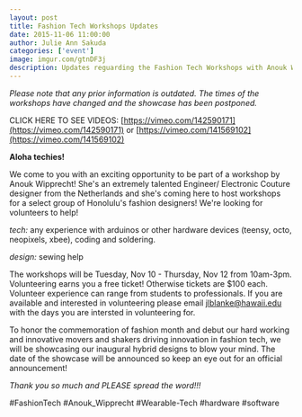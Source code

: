 ```yaml
---
layout: post
title: Fashion Tech Workshops Updates
date: 2015-11-06 11:00:00
author: Julie Ann Sakuda
categories: ['event']
image: imgur.com/gtnDF3j
description: Updates reguarding the Fashion Tech Workshops with Anouk Wipprecht
---
```

_Please note that any prior information is outdated. The times of the workshops have changed and the showcase has been postponed._

CLICK HERE TO SEE VIDEOS: [https://vimeo.com/142590171](https://vimeo.com/142590171) or [https://vimeo.com/141569102](https://vimeo.com/141569102)

__Aloha techies!__

We come to you with an exciting opportunity to be part of a workshop by Anouk Wipprecht! She's an extremely talented Engineer/ Electronic Couture designer from the Netherlands and she's coming here to host workshops for a select group of Honolulu's fashion designers! We're looking for volunteers to help!

_tech:_ any experience with arduinos or other hardware devices (teensy, octo, neopixels, xbee), coding and soldering.

_design:_ sewing help

The workshops will be Tuesday, Nov 10 - Thursday, Nov 12 from 10am-3pm. Volunteering earns you a free ticket! Otherwise tickets are $100 each. Volunteer experience can range from students to professionals. If you are available and interested in volunteering please email [jlblanke@hawaii.edu](jlblanke@hawaii.edu) with the days you are intersted in volunteering for.

To honor the commemoration of fashion month and debut our hard working and innovative movers and shakers driving innovation in fashion tech, we will be showcasing our inaugural hybrid designs to blow your mind. The date of the showcase will be announced so keep an eye out for an official announcement!

_Thank you so much and PLEASE spread the word!!!_

\#FashionTech \#Anouk_Wipprecht \#Wearable-Tech \#hardware \#software
